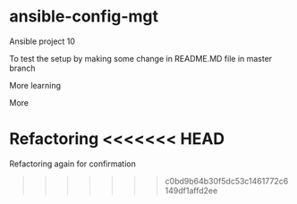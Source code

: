 # ansible-config-mgt

Ansible project 10

To test the setup by making some change in README.MD file in master branch

More learning

More

Refactoring
<<<<<<< HEAD
=======

Refactoring again for confirmation
>>>>>>> c0bd9b64b30f5dc53c1461772c6149df1affd2ee
